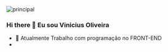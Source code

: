 ![principal](https://th.bing.com/th/id/OIP.7vX5cEGZe5rY_N1KXbtjQQHaEA?pid=ImgDet&w=177&h=66.375&c=7)
 
 ### Hi there 👋 Eu sou Vinicius Oliveira

- 💼 Atualmente Trabalho com programação no FRONT-END
-  
